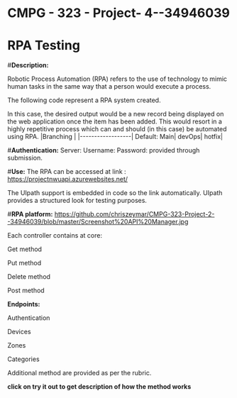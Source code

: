 # CMPG - 323 - Project- 4--34946039
# RPA Testing
 #**Description:**
 
Robotic Process Automation (RPA) refers to the use of technology to mimic human tasks in the
same way that a person would execute a process. 

The following code represent a RPA system created.


In this case, the desired output would be a new record being displayed on the web
application once the item has been added. This would resort in a highly repetitive process which
can and should (in this case) be automated using RPA.
|Branching     |
|------------------|
Default: Main|
devOps|
hotfix|  

 #**Authentication:**
 Server:
 Username: 
 Password: 
 provided through submission.
 
  #**Use:**
 The RPA can be accessed at link : https://projectnwuapi.azurewebsites.net/
 
 The UIpath support is embedded in code so the link automatically.
 UIpath provides a structured look for testing purposes. 
 
 #**RPA platform:** https://github.com/chriszeymar/CMPG-323-Project-2--34946039/blob/master/Screenshot%20API%20Manager.jpg
 
 Each controller contains at core:
 
 Get method
 
 Put method
 
 Delete method 
 
 Post method
 
**Endpoints:**

Authentication 

Devices 

Zones 

Categories
 
Additional method are provided as per the rubric. 
 
 **click on try it out to get description of how the method works**
